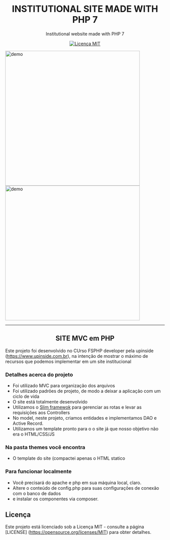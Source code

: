 <h1 align = "center">
<br>
INSTITUTIONAL SITE MADE WITH PHP 7
</h1>

<p align = "center">Institutional website made with PHP 7</p>

<p align = "center">
  <a href="https://opensource.org/licenses/MIT">
    <img src = "https://img.shields.io/badge/License-MIT-blue.svg" alt = "Licença MIT">
  </a>
</p>

[//]: # (Adicione seus gifs / imagens aqui :)
<div>
  <img src = "/gif-statrtup.gif" alt = "demo" height = "425">
  <img src = "IMAGE_2_URL" alt = "demo" height = "425">
</div>

<hr />

<h2 align ="center">SITE MVC em PHP</h2>

Este projeto foi desenvolvido no CUrso FSPHP developer pela upinside (https://www.upinside.com.br), na intenção de mostrar o máximo de recursos que podemos implementar em um site institucional

### Detalhes acerca do projeto ###
* Foi utilizado MVC para organização dos arquivos
* Foi utilizado padrões de projeto, de modo a deixar a aplicação com um ciclo de vida
* O site está totalmente desenvolvido
* Utilizamos o [Slim framewok](http://www.slimframework.com/) para gerenciar as rotas e levar as requisições aos Controllers
* No model, neste projeto, criamos entidades e implementamos DAO e Active Record.
* Utilizamos um template pronto para o o site já que nosso objetivo não era o HTML/CSS/JS

### Na pasta themes você encontra ###
* O template do site (compactei apenas o HTML statico

### Para funcionar localmente ###
* Você precisará do apache e php em sua máquina local, claro.
* Altere o conteúdo de config.php para suas configurações de conexão com o banco de dados
* e instalar os componentes via composer.

## Licença

Este projeto está licenciado sob a Licença MIT - consulte a página [LICENSE] (https://opensource.org/licenses/MIT) para obter detalhes.
